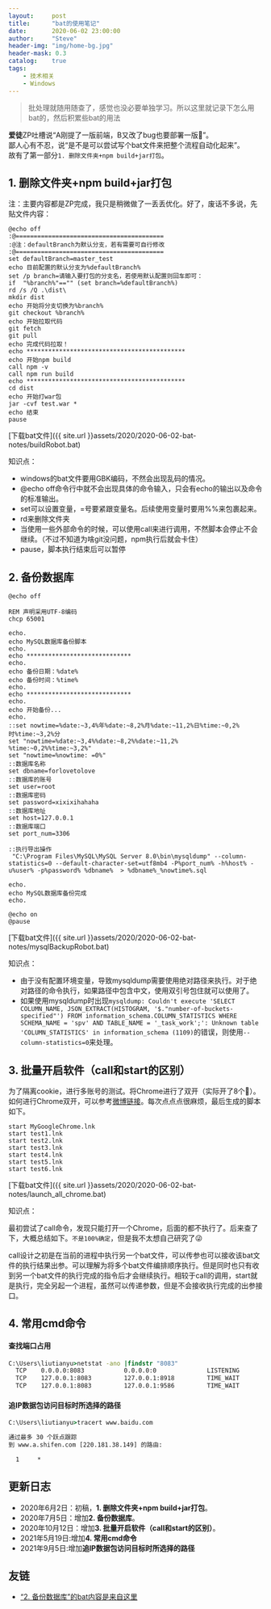 ```yaml
---
layout:     post
title:      "bat的使用笔记"
date:       2020-06-02 23:00:00
author:     "Steve"
header-img: "img/home-bg.jpg"
header-mask: 0.3
catalog:    true
tags:
    - 技术相关
    - Windows
---
```



> 批处理就随用随查了，感觉也没必要单独学习。所以这里就记录下怎么用bat的，然后积累些bat的用法

**爱徒**ZP吐槽说“A刚提了一版前端，B又改了bug也要部署一版🤦‍”。<br>
鄙人心有不忍，说“是不是可以尝试写个bat文件来把整个流程自动化起来”。<br>
故有了第一部分`1. 删除文件夹+npm build+jar打包`。

## 1. 删除文件夹+npm build+jar打包

注：主要内容都是ZP完成，我只是稍微做了一丢丢优化。好了，废话不多说，先贴文件内容：

```
@echo off
:@=========================================
:@注：defaultBranch为默认分支，若有需要可自行修改
:@=========================================
set defaultBranch=master_test
echo 目前配置的默认分支为%defaultBranch%
set /p branch=请输入要打包的分支名，若使用默认配置则回车即可：
if  "%branch%"=="" (set branch=%defaultBranch%)
rd /s /Q .\dist\
mkdir dist
echo 开始将分支切换为%branch%
git checkout %branch%
echo 开始拉取代码
git fetch
git pull
echo 完成代码拉取！
echo ********************************************
echo 开始npm build
call npm -v
call npm run build
echo ********************************************
cd dist
echo 开始打war包
jar -cvf test.war *
echo 结束
pause
```

[下载bat文件]({{ site.url }}assets/2020/2020-06-02-bat-notes/buildRobot.bat)

知识点：
- windows的bat文件要用GBK编码，不然会出现乱码的情况。
- @echo off命令行中就不会出现具体的命令输入，只会有echo的输出以及命令的标准输出。
- set可以设置变量，=号要紧跟变量名。后续使用变量时要用%%来包裹起来。
- rd来删除文件夹
- 当使用一些外部命令的时候，可以使用call来进行调用，不然脚本会停止不会继续。（不过不知道为啥git没问题，npm执行后就会卡住）
- pause，脚本执行结束后可以暂停

## 2. 备份数据库

```
@echo off

REM 声明采用UTF-8编码
chcp 65001

echo.
echo MySQL数据库备份脚本
echo.
echo *****************************
echo.
echo 备份日期：%date%
echo 备份时间：%time%
echo.
echo *****************************
echo.
echo 开始备份...
echo.
::set nowtime=%date:~3,4%年%date:~8,2%月%date:~11,2%日%time:~0,2%时%time:~3,2%分
set "nowtime=%date:~3,4%%date:~8,2%%date:~11,2% %time:~0,2%%time:~3,2%"
set "nowtime=%nowtime: =0%"
::数据库名称
set dbname=forlovetolove
::数据库的账号
set user=root
::数据库密码
set password=xixixihahaha
::数据库地址
set host=127.0.0.1
::数据库端口
set port_num=3306

::执行导出操作
 "C:\Program Files\MySQL\MySQL Server 8.0\bin\mysqldump" --column-statistics=0 --default-character-set=utf8mb4 -P%port_num% -h%host% -u%user% -p%password% %dbname%  > %dbname%_%nowtime%.sql

echo.
echo MySQL数据库备份完成
echo.

@echo on
@pause
```

[下载bat文件]({{ site.url }}assets/2020/2020-06-02-bat-notes/mysqlBackupRobot.bat)

知识点：
- 由于没有配置环境变量，导致mysqldump需要使用绝对路径来执行。对于绝对路径的命令执行，如果路径中包含中文，使用双引号包住就可以使用了。
- 如果使用mysqldump时出现`mysqldump: Couldn't execute 'SELECT COLUMN_NAME, JSON_EXTRACT(HISTOGRAM, '$."number-of-buckets-specified"') FROM information_schema.COLUMN_STATISTICS WHERE SCHEMA_NAME = 'spv' AND TABLE_NAME = '_task_work';': Unknown table 'COLUMN_STATISTICS' in information_schema (1109)`的错误，则使用`--column-statistics=0`来处理。

## 3. 批量开启软件（call和start的区别）

为了隔离cookie，进行多账号的测试。将Chrome进行了双开（实际开了8个🤭）。如何进行Chrome双开，可以参考[微博链接](https://m.weibo.cn/7331931433/4523466369984896)。每次点点点很麻烦，最后生成的脚本如下。

```
start MyGoogleChrome.lnk
start test1.lnk
start test2.lnk
start test3.lnk
start test4.lnk
start test5.lnk
start test6.lnk
```

[下载bat文件]({{ site.url }}assets/2020/2020-06-02-bat-notes/launch_all_chrome.bat)

知识点：

最初尝试了call命令，发现只能打开一个Chrome，后面的都不执行了。后来查了下，大概总结如下。`不是100%确定`，但是我不太想自己研究了😜

call设计之初是在当前的进程中执行另一个bat文件，可以传参也可以接收该bat文件的执行结果出参。可以理解为将多个bat文件编排顺序执行。但是同时也只有收到另一个bat文件的执行完成的指令后才会继续执行。相较于call的调用，start就是执行，完全另起一个进程，虽然可以传递参数，但是不会接收执行完成的出参接口。

## 4. 常用cmd命令
#### 查找端口占用
```cmd
C:\Users\liutianyu>netstat -ano |findstr "8083"
  TCP    0.0.0.0:8083           0.0.0.0:0              LISTENING       21392
  TCP    127.0.0.1:8083         127.0.0.1:8918         TIME_WAIT       0
  TCP    127.0.0.1:8083         127.0.0.1:9586         TIME_WAIT       0
```

#### 追IP数据包访问目标时所选择的路径
```cmd
C:\Users\liutianyu>tracert www.baidu.com

通过最多 30 个跃点跟踪
到 www.a.shifen.com [220.181.38.149] 的路由:

  1     *
```

## 更新日志
- 2020年6月2日：初稿，**1. 删除文件夹+npm build+jar打包**。
- 2020年7月5日：增加**2. 备份数据库**。
- 2020年10月12日：增加**3. 批量开启软件（call和start的区别）**。
- 2021年5月19日:增加**4. 常用cmd命令**
- 2021年9月5日:增加**追IP数据包访问目标时所选择的路径**

## 友链
- [“2. 备份数据库”的bat内容是来自这里](https://www.cnblogs.com/-mrl/p/10775960.html)
